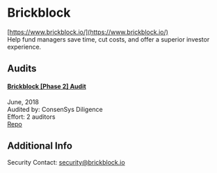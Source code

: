 # Brickblock

[https://www.brickblock.io/](https://www.brickblock.io/)<br>
Help fund managers save time, cut costs, and offer a superior investor experience.


## Audits


#### [Brickblock [Phase 2] Audit](https://github.com/brickblock-io/smart-contracts/blob/master/docs/audits/2018-09-20%20-%20Full%20Ecosystem%20%5BPhase%202%5D%20-%20Audit%20by%20ConsenSys%20final.pdf)

June, 2018<br>
Audited by: ConsenSys Diligence<br>Effort: 2 auditors<br>
[Repo](https://github.com/brickblock-io/smart-contracts)






## Additional Info
Security Contact: security@brickblock.io
